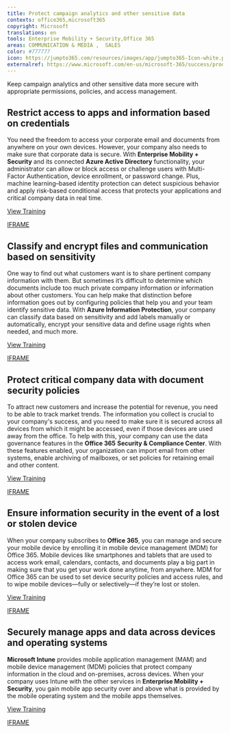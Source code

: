 ```yaml
---
title: Protect campaign analytics and other sensitive data
contexts: office365,microsoft365
copyright: Microsoft
translations: en
tools: Enterprise Mobility + Security,Office 365
areas: COMMUNICATION & MEDIA ,  SALES
color: #777777
icon: https://jumpto365.com/resources/images/app/jumpto365-Icon-white.png
externalref: https://www.microsoft.com/en-us/microsoft-365/success/productivitylibrary/protect-campaign-analytics-and-other-sensitive-data
---
```

Keep campaign analytics and other sensitive data more secure with appropriate permissions, policies, and access management.


## Restrict access to apps and information based on credentials

You need the freedom to access your corporate email and documents from anywhere on your own devices. However, your company also needs to make sure that corporate data is secure. With **Enterprise Mobility + Security** and its connected **Azure Active Directory** functionality, your administrator can allow or block access or challenge users with Multi-Factor Authentication, device enrollment, or password change. Plus, machine learning–based identity protection can detect suspicious behavior and apply risk-based conditional access that protects your applications and critical company data in real time.

[View Training](https://docs.microsoft.com/azure/active-directory/active-directory-conditional-access)

[IFRAME](https://www.microsoft.com/en-us/videoplayer/embed/RE1TUcU)

## Classify and encrypt files and communication based on sensitivity

One way to find out what customers want is to share pertinent company information with them. But sometimes it’s difficult to determine which documents include too much private company information or information about other customers. You can help make that distinction before information goes out by configuring policies that help you and your team identify sensitive data. With **Azure Information Protection**, your company can classify data based on sensitivity and add labels manually or automatically, encrypt your sensitive data and define usage rights when needed, and much more.

[View Training](https://docs.microsoft.com/en-us/enterprise-mobility-security/solutions/infoprotect-secure-classify-scenario)

[IFRAME](https://www.microsoft.com/en-us/videoplayer/embed/RE1UK8U)

## Protect critical company data with document security policies

To attract new customers and increase the potential for revenue, you need to be able to track market trends. The information you collect is crucial to your company's success, and you need to make sure it is secured across all devices from which it might be accessed, even if those devices are used away from the office. To help with this, your company can use the data governance features in the **Office 365** **Security & Compliance Center**. With these features enabled, your organization can import email from other systems, enable archiving of mailboxes, or set policies for retaining email and other content.

[View Training](https://support.office.com/article/Data-governance-in-the-Office-365-Security-Compliance-Center-5FE09846-41B6-4168-9C48-2EB491B69DC2)

[IFRAME](https://www.microsoft.com/en-us/videoplayer/embed/RE1TwSZ)

## Ensure information security in the event of a lost or stolen device

When your company subscribes to **Office 365**, you can manage and secure your mobile device by enrolling it in mobile device management (MDM) for Office 365. Mobile devices like smartphones and tablets that are used to access work email, calendars, contacts, and documents play a big part in making sure that you get your work done anytime, from anywhere. MDM for Office 365 can be used to set device security policies and access rules, and to wipe mobile devices—fully or selectively—if they’re lost or stolen.

[View Training](https://support.office.com/article/Enroll-your-mobile-device-in-Office-365-c8ac722d-dcaf-4135-8345-3e6327f5d3c5)

[IFRAME](https://www.microsoft.com/en-us/videoplayer/embed/RE1TucK)

## Securely manage apps and data across devices and operating systems

**Microsoft Intune** provides mobile application management (MAM) and mobile device management (MDM) policies that protect company information in the cloud and on-premises, across devices. When your company uses Intune with the other services in **Enterprise Mobility + Security**, you gain mobile app security over and above what is provided by the mobile operating system and the mobile apps themselves.

[View Training](https://docs.microsoft.com/intune/what-is-intune)

[IFRAME](https://www.microsoft.com/en-us/videoplayer/embed/RE1UCle)

